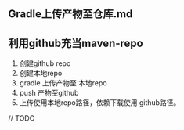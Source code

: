 ## Gradle上传产物至仓库.md

## 利用github充当maven-repo

1. 创建github repo
2. 创建本地repo
3. gradle 上传产物至 本地repo
4. push 产物至github
5. 上传使用本地repo路径，依赖下载使用 github路径。

// TODO
